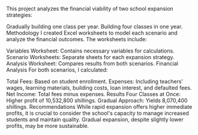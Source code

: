 This project analyzes the financial viability of two school expansion strategies:

Gradually building one class per year.
Building four classes in one year.
Methodology
I created Excel worksheets to model each scenario and analyze the financial outcomes. The worksheets include:

Variables Worksheet: Contains necessary variables for calculations.
Scenario Worksheets: Separate sheets for each expansion strategy.
Analysis Worksheet: Compares results from both scenarios.
Financial Analysis
For both scenarios, I calculated:

Total Fees: Based on student enrollment.
Expenses: Including teachers' wages, learning materials, building costs, loan interest, and defaulted fees.
Net Income: Total fees minus expenses.
Results
Four Classes at Once: Higher profit of 10,532,800 shillings.
Gradual Approach: Yields 8,070,400 shillings.
Recommendations
While rapid expansion offers higher immediate profits, it is crucial to consider the school's capacity to manage increased students and maintain quality. Gradual expansion, despite slightly lower profits, may be more sustainable.
